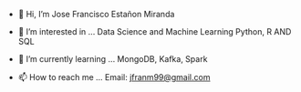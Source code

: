 - 👋 Hi, I’m Jose Francisco Estañon Miranda
- 👀 I’m interested in ...
    Data Science and Machine Learning
    Python, R AND SQL
    
- 🌱 I’m currently learning ...
    MongoDB, Kafka, Spark

- 📫 How to reach me ... 
    Email: jfranm99@gmail.com

<!---
jfran20/jfran20 is a ✨ special ✨ repository because its `README.md` (this file) appears on your GitHub profile.
You can click the Preview link to take a look at your changes.
--->
